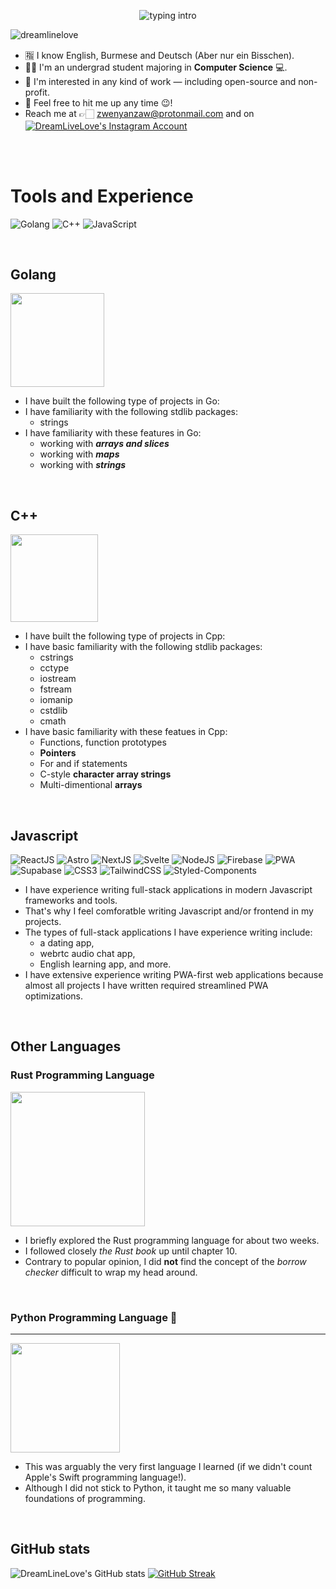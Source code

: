 <p align="center">
<img src="https://readme-typing-svg.herokuapp.com?color=08CE90&center=true&vCenter=true&lines=My+name's+Clovis!;I+am+a+Student+/+Engineer" alt="typing intro">
</p>
<p align="left"> <img src="https://komarev.com/ghpvc/?username=dreamlinelove&label=Profile%20views&color=0e75b6&style=flat-square" alt="dreamlinelove" /></p>

- 🈯 I know English, Burmese and Deutsch (Aber nur ein Bisschen).
- 👨‍🎓 I'm an undergrad student majoring in **Computer Science** 💻.
- 🔎 I'm interested in any kind of work — including open-source and non-profit.
- 💬 Feel free to hit me up any time 😉! 
- Reach me at 👉🏻 zwenyanzaw@protonmail.com and on
<a href="https://linkedin.com/dreamlinelove" target="blank"><img align="center" src="https://img.shields.io/badge/Linkedin-0072b1.svg?style=for-the-badge&logo=LinkedIn&logoColor=white" alt="DreamLiveLove's Instagram Account" /></a>
<br>
<br>
<!---
- 🔭 I’m currently studying my bachelor's in **Computer Science**
--->

<!---
- 🚀 My current domain is **Server and Backend engineering**, although I have done a lot of frontend 
--->

<!---
- 🤔 So in a way I can do **both** frontend and backend
--->

<!---
- 💬 Ask me about **Rust, Golang, Javascript, and React**
--->

<!---
- 🌱 I’m currently learning **full-stack engineering**
--->

<!---
- 📫 Reach me at 👉🏻 **zwenyanzaw@protonmail.com**
--->

<!---
<h3 align="left">Connect with me:</h3>
<p align="left">
<a href="https://fb.com/dreamlinelove.dev" target="blank"><img align="center" src="https://img.shields.io/badge/Facebook-1877F2.svg?style=for-the-badge&logo=Facebook&logoColor=white" alt="DreamLiveLove's Facebook Account" /></a>
<a href="https://codepen.io/dreamlinelove" target="blank"><img align="center" src="https://img.shields.io/badge/CodePen-000000.svg?style=for-the-badge&logo=CodePen&logoColor=white" alt="DreamLiveLove's Codepen Account" /></a>
<a href="https://dev.to/dreamlinelove" target="blank"><img align="center" src="https://img.shields.io/badge/dev.to-0A0A0A.svg?style=for-the-badge&logo=devdotto&logoColor=white" alt="DreamLiveLove's Dev.to Account"/></a>
<a href="https://instagram.com/dreamlinelove.dev" target="blank"><img align="center" src="https://img.shields.io/badge/Instagram-E4405F.svg?style=for-the-badge&logo=Instagram&logoColor=white" alt="DreamLiveLove's Instagram Account" /></a>
--->

<!--
</p>
--->


# Tools and Experience
<p>
  <img src="https://img.shields.io/badge/Go-00ADD8?style=for-the-badge&logo=go&logoColor=white" alt="Golang">
  <!--
  <img src="https://img.shields.io/badge/Rust-000000?style=for-the-badge&logo=rust&logoColor=white" alt="Rust">
  --->
  <img src="https://img.shields.io/badge/C%2B%2B-00599C?style=for-the-badge&logo=c%2B%2B&logoColor=white" alt="C++">
  <img src="https://img.shields.io/badge/JavaScript-F7DF1E.svg?style=for-the-badge&logo=JavaScript&logoColor=black" alt="JavaScript">
</p>
<!--
<p>
  <img src="https://img.shields.io/badge/JavaScript-F7DF1E.svg?style=for-the-badge&logo=JavaScript&logoColor=black" alt="JavaScript">
  <img src="https://img.shields.io/badge/TypeScript-3178C6.svg?style=for-the-badge&logo=TypeScript&logoColor=white" alt="TypeScript">
</p>
--->
<br>

## Golang
<img src="https://www.golinuxcloud.com/wp-content/uploads/goher2-1-218x300.jpg" width="150px" />

<!--
- I have been writing Go for a little over a month now, exploring the language, its syntax and the standard library.
--->
- I have built the following type of projects in Go:
- I have familiarity with the following stdlib packages:
	-  strings
- I have familiarity with these features in Go:
	<!--
	- module and import system
  	--->
	- working with ***arrays and slices***
	- working with ***maps***
 	<!--
	- working with ***pointers***
  	--->
	- working with ***strings***
   	<!--
	- using *defer, break, continue*
   	--->
<br>

## C++
<img src="https://upload.wikimedia.org/wikipedia/commons/thumb/1/18/ISO_C%2B%2B_Logo.svg/800px-ISO_C%2B%2B_Logo.svg.png" width="140px" />

- I have built the following type of projects in Cpp:
- I have basic familiarity with the following stdlib packages:
	- cstrings
 	- cctype
  	- iostream
  	- fstream
  	- iomanip
  	- cstdlib
  	- cmath
- I have basic familiarity with these featues in Cpp:
	- Functions, function prototypes
 	- **Pointers**
  	- For and if statements
  	- C-style **character array strings**
  	- Multi-dimentional **arrays**  
<br>

## Javascript
<p>
  <img src="https://img.shields.io/badge/React-61DAFB.svg?style=for-the-badge&logo=React&logoColor=black" alt="ReactJS">
  <img src="https://img.shields.io/badge/Astro-FF5D01.svg?style=for-the-badge&logo=astro&logoColor=white" alt="Astro">
  <img src="https://img.shields.io/badge/Next.js-000000.svg?style=for-the-badge&logo=nextdotjs&logoColor=white" alt="NextJS">
  <img src="https://img.shields.io/badge/Svelte-fff000.svg?style=for-the-badge&logo=Svelte&logoColor=**#aa1e1e**" alt="Svelte">
  <img src="https://img.shields.io/badge/Node.js-339933.svg?style=for-the-badge&logo=nodedotjs&logoColor=white" alt="NodeJS">
  <img src="https://img.shields.io/badge/Firebase-f5820d.svg?style=for-the-badge&logo=Firebase&logoColor=white" alt="Firebase">
  <img src="https://img.shields.io/badge/PWA-5A0FC8.svg?style=for-the-badge&logo=PWA&logoColor=white" alt="PWA">
  <img src="https://img.shields.io/badge/Supabase-000000.svg?style=for-the-badge&logo=Supabase&logoColor=g" alt="Supabase">
  <img src="https://img.shields.io/badge/CSS3-1572B6.svg?style=for-the-badge&logo=CSS3&logoColor=white" alt="CSS3">
  <img src="https://img.shields.io/badge/Tailwind%20CSS-06B6D4.svg?style=for-the-badge&logo=Tailwind-CSS&logoColor=white" alt="TailwindCSS">
  <img src="https://img.shields.io/badge/styledcomponents-DB7093.svg?style=for-the-badge&logo=styled-components&logoColor=white" alt="Styled-Components">
 <br>
</p>

- I have experience writing full-stack applications in modern Javascript frameworks and tools.
- That's why I feel comforatble writing Javascript and/or frontend in my projects.
- The types of full-stack applications I have experience writing include:
	- a dating app, 
	- webrtc audio chat app, 
	- English learning app, and more.
 - I have extensive experience writing PWA-first web applications because almost all projects I have written required streamlined PWA optimizations.
<br>

## Other Languages
### Rust Programming Language
<img src="https://rustacean.net/assets/rustacean-flat-gesture.png" width="215px" />

- I briefly explored the Rust programming language for about two weeks.
- I followed closely *the Rust book* up until chapter 10. 
- Contrary to popular opinion, I did **not** find the concept of the *borrow checker* difficult to wrap my head around.
<br>

### Python Programming Language 🐍
<hr>
<img src="https://upload.wikimedia.org/wikipedia/commons/thumb/c/c3/Python-logo-notext.svg/800px-Python-logo-notext.svg.png" width="175px" />

- This was arguably the very first language I learned (if we didn't count Apple's Swift programming language!).
- Although I did not stick to Python, it taught me so many valuable foundations of programming.
<br>

## GitHub stats

<!---
<h2 align="left">Languages and Tools:</h3>
--->

<!--
<h2 align="left">Languages and Tools:</h2>
<h4 style="margin: 5px; display: block; background: red;">I'm interested in writing:</h4>


<p>
  <img src="https://img.shields.io/badge/Go-00ADD8?style=for-the-badge&logo=go&logoColor=white" alt="Golang">
  <img src="https://img.shields.io/badge/Rust-000000?style=for-the-badge&logo=rust&logoColor=white" alt="Rust">
  <img src="https://img.shields.io/badge/C%2B%2B-00599C?style=for-the-badge&logo=c%2B%2B&logoColor=white" alt="C++">
</p>
<h4 style="margin: 5px; display: block; background: red;">I am also familiar with</h4>

<p>
  <img src="https://img.shields.io/badge/JavaScript-F7DF1E.svg?style=for-the-badge&logo=JavaScript&logoColor=black" alt="JavaScript">
  <img src="https://img.shields.io/badge/TypeScript-3178C6.svg?style=for-the-badge&logo=TypeScript&logoColor=white" alt="TypeScript">
</p>

<h4 style="margin: 5px; display: block; background: red;">I have also written a lot of frontend stuff such as</h4>
<p>
  <img src="https://img.shields.io/badge/React-61DAFB.svg?style=for-the-badge&logo=React&logoColor=black" alt="ReactJS">
  <img src="https://img.shields.io/badge/Astro-FF5D01.svg?style=for-the-badge&logo=astro&logoColor=white" alt="Astro">
  <img src="https://img.shields.io/badge/Next.js-000000.svg?style=for-the-badge&logo=nextdotjs&logoColor=white" alt="NextJS">
 <br>
  <img src="https://img.shields.io/badge/CSS3-1572B6.svg?style=for-the-badge&logo=CSS3&logoColor=white" alt="CSS3">
  <img src="https://img.shields.io/badge/Tailwind%20CSS-06B6D4.svg?style=for-the-badge&logo=Tailwind-CSS&logoColor=white" alt="TailwindCSS">
  <img src="https://img.shields.io/badge/styledcomponents-DB7093.svg?style=for-the-badge&logo=styled-components&logoColor=white" alt="Styled-Components">
 <br>
  <img src="https://img.shields.io/badge/Node.js-339933.svg?style=for-the-badge&logo=nodedotjs&logoColor=white" alt="NodeJS">
  <img src="https://img.shields.io/badge/Markdown-000000.svg?style=for-the-badge&logo=Markdown&logoColor=white" alt="Markdown">
  <img src="https://img.shields.io/badge/PWA-5A0FC8.svg?style=for-the-badge&logo=PWA&logoColor=white" alt="PWA">
 <br>
</p>
--->

<!--
## 👉🏻 Reach me at
- ### 📫 zwenyanzaw@protonmail.com
- ### 💼 linkedin.me/zwenyanzaw
<a href="https://linkedin.com/dreamlinelove" target="blank"><img align="center" src="https://img.shields.io/badge/Linkedin-0072b1.svg?style=for-the-badge&logo=LinkedIn&logoColor=white" alt="DreamLiveLove's Instagram Account" /></a> 
<a href="https://linkedin.com/dreamlinelove" target="blank"><img align="center" src="https://img.shields.io/badge/Protonmail-0072b1.svg?style=for-the-badge&logo=LinkedIn&logoColor=white" alt="DreamLiveLove's Instagram Account" /></a> 
--->


![DreamLineLove's GitHub stats](https://github-readme-stats.vercel.app/api?username=dreamlinelove&theme=tokyonight)
[![GitHub Streak](http://github-readme-streak-stats.herokuapp.com?user=DreamLineLove&theme=dark)](https://git.io/streak-stats)

<!--
**DreamLineLove/DreamLineLove** is a ✨ _special_ ✨ repository because its `README.md` (this file) appears on your GitHub profile.

Here are some ideas to get you started:

- 🔭 I’m currently working on ...
- 🌱 I’m currently learning ...
- 👯 I’m looking to collaborate on ...
- 🤔 I’m looking for help with ...
- 💬 Ask me about ...
- 📫 How to reach me: ...
- 😄 Pronouns: ...
- ⚡ Fun fact: ...
-->
